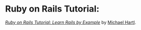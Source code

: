 # Ruby on Rails Tutorial: 

[*Ruby on Rails Tutorial: Learn Rails by Example*](http://railstutorial.org/)
by [Michael Hartl](http://michaelhartl.com/).
